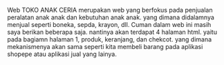 Web TOKO ANAK CERIA merupakan web yang berfokus pada penjualan peralatan anak anak dan kebutuhan anak anak. yang dimana didalamnya menjual seperti boneka, sepda, krayon, dll. Cuman dalam web ini masih saya berikan beberapa saja. nantinya akan terdapat 4 halaman html. yaitu pada bagiamn halaman 1, produk, keranjang, dan chekcot. yang dimana mekanismenya akan sama seperti kita membeli barang pada aplikasi shopepe atau aplikasi jual yang lainya.
